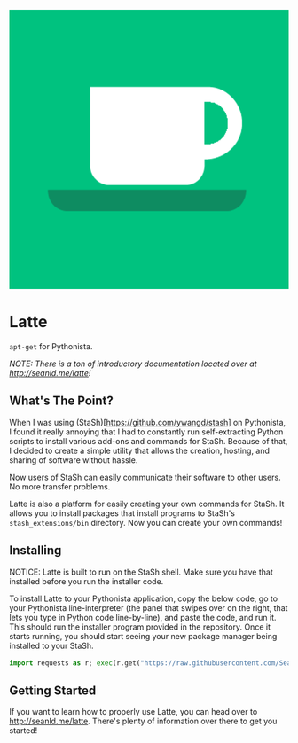 ![Latte's logo](latte.png)

# Latte

`apt-get` for Pythonista.

*NOTE:* _There is a ton of introductory documentation located over at http://seanld.me/latte!_

## What's The Point?

When I was using (StaSh)[https://github.com/ywangd/stash] on Pythonista, I found it really annoying that I had to constantly run self-extracting Python scripts to install various add-ons and commands for StaSh. Because of that, I decided to create a simple utility that allows the creation, hosting, and sharing of software without hassle.

Now users of StaSh can easily communicate their software to other users. No more transfer problems.

Latte is also a platform for easily creating your own commands for StaSh. It allows you to install packages that install programs to StaSh's `stash_extensions/bin` directory. Now you can create your own commands!

## Installing

NOTICE: Latte is built to run on the StaSh shell. Make sure you have that installed before you run the installer code.

To install Latte to your Pythonista application, copy the below code, go to your Pythonista line-interpreter (the panel that swipes over on the right, that lets you type in Python code line-by-line), and paste the code, and run it. This should run the installer program provided in the repository. Once it starts running, you should start seeing your new package manager being installed to your StaSh.

```python
import requests as r; exec(r.get("https://raw.githubusercontent.com/Seanld/Latte/master/installer.py").text);
```

## Getting Started

If you want to learn how to properly use Latte, you can head over to http://seanld.me/latte. There's plenty of information over there to get you started!
